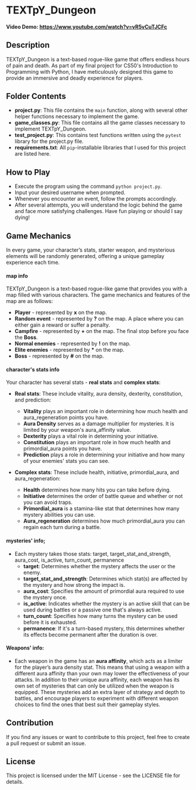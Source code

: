 # TEXTpY_Dungeon
#### Video Demo: https://www.youtube.com/watch?v=vR5vCuTJCFc
## Description
TEXTpY_Dungeon is a text-based rogue-like game that offers endless hours of pain and death. As part of my final project for CS50's Introduction to Programming with Python, I have meticulously designed this game to provide an immersive and deadly experience for players.


## Folder Contents
- **project.py**: This file contains the ```main``` function, along with several other helper functions necessary to implement the game.
- **game_classes.py**: This file contains all the game classes necessary to implement TEXTpY_Dungeon.
- **test_project.py**: This contains test functions written using the ```pytest``` library for the project.py file.
- **requirements.txt**: All ```pip```-installable libraries that I used for this project are listed here.

## How to Play
- Execute the program using the command `python project.py`.
- Input your desired username when prompted.
- Whenever you encounter an event, follow the prompts accordingly.
- After several attempts, you will understand the logic behind the game and face more satisfying challenges. Have fun playing or should I say dying!

## Game Mechanics

In every game, your character’s stats, starter weapon, and mysterious elements will be randomly generated, offering a unique gameplay experience each time.

#### map info
TEXTpY_Dungeon is a text-based rogue-like game that provides you with a map filled with various characters. The game mechanics and features of the map are as follows:

- **Player** - represented by **x** on the map.
- **Random event** - represented by **?** on the map. A place where you can either gain a reward or suffer a penalty.
- **Campfire** - represented by **+** on the map. The final stop before you face the **Boss**.
- **Normal enemies** - represented by **!** on the map.
- **Elite enemies** - represented by **\*** on the map.
- **Boss** - represented by **#** on the map.

#### character's stats info
Your character has several stats - **real stats** and **complex stats**:

- **Real stats**: These include vitality, aura density, dexterity, constitution, and prediction:
  - **Vitality** plays an important role in determining how much health and aura_regeneration points you have.
  - **Aura Density** serves as a damage multiplier for mysteries. It is limited by your weapon's aura_affinity value.
  - **Dexterity** plays a vital role in determining your initiative.
  - **Constitution** plays an important role in how much health and primordial_aura points you have.
  - **Prediction** plays a role in determining your initiative and how many of your enemies' stats you can see.

- **Complex stats**: These include health, initiative, primordial_aura, and aura_regeneration:
  - **Health** determines how many hits you can take before dying.
  - **Initiative** determines the order of battle queue and whether or not you can avoid traps.
  - **Primordial_aura** is a stamina-like stat that determines how many mystery abilities you can use.
  - **Aura_regeneration** determines how much primordial_aura you can regain each turn during a battle.

#### mysteries' info;
- Each mystery takes those stats: target, target_stat_and_strength, aura_cost, is_active, turn_count, permanence
  - **target**: Determines whether the mystery affects the user or the enemy.
  - **target_stat_and_strength**: Determines which stat(s) are affected by the mystery and how strong the impact is.
  - **aura_cost**: Specifies the amount of primordial aura required to use the mystery once.
  - **is_active**: Indicates whether the mystery is an active skill that can be used during battles or a passive one that's always active.
  - **turn_count**: Specifies how many turns the mystery can be used before it is exhausted.
  - **permanence**: If it's a turn-based mystery, this determines whether its effects become permanent after the duration is over.

#### Weapons' info:
- Each weapon in the game has an **aura affinity**, which acts as a limiter for the player’s aura density stat. This means that using a weapon with a different aura affinity than your own may lower the effectiveness of your attacks. In addition to their unique aura affinity, each weapon has its own set of mysteries that can only be utilized when the weapon is equipped. These mysteries add an extra layer of strategy and depth to battles, and encourage players to experiment with different weapon choices to find the ones that best suit their gameplay styles.



## Contribution
If you find any issues or want to contribute to this project, feel free to create a pull request or submit an issue.

## License
This project is licensed under the MIT License - see the LICENSE file for details.
